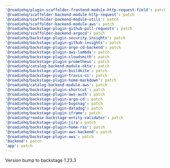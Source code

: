 ```yaml
---
'@roadiehq/plugin-scaffolder-frontend-module-http-request-field': patch
'@roadiehq/scaffolder-backend-module-http-request': patch
'@roadiehq/scaffolder-backend-module-utils': patch
'@roadiehq/scaffolder-backend-module-aws': patch
'@roadiehq/backstage-plugin-github-pull-requests': patch
'@roadiehq/scaffolder-backend-argocd': patch
'@roadiehq/backstage-plugin-security-insights': patch
'@roadiehq/backstage-plugin-github-insights': patch
'@roadiehq/backstage-plugin-argo-cd-backend': patch
'@roadiehq/backstage-plugin-aws-lambda': patch
'@roadiehq/backstage-plugin-cloudsmith': patch
'@roadiehq/backstage-plugin-prometheus': patch
'@roadiehq/catalog-backend-module-okta': patch
'@roadiehq/backstage-plugin-buildkite': patch
'@roadiehq/backstage-plugin-travis-ci': patch
'@roadiehq/backstage-plugin-home-markdown': patch
'@roadiehq/catalog-backend-module-aws': patch
'@roadiehq/backstage-plugin-shortcut': patch
'@roadiehq/backstage-plugin-aws-auth': patch
'@roadiehq/backstage-plugin-argo-cd': patch
'@roadiehq/backstage-plugin-bugsnag': patch
'@roadiehq/backstage-plugin-datadog': patch
'@roadiehq/backstage-plugin-iframe': patch
'@roadiehq/roadie-backstage-entity-validator': patch
'@roadiehq/backstage-plugin-jira': patch
'@roadiehq/backstage-plugin-home-rss': patch
'@roadiehq/backstage-plugin-aws-backend': patch
'@roadiehq/backstage-plugin-aws': patch
'backend': patch
'app': patch
---
```


Version bump to backstage 1.23.3
